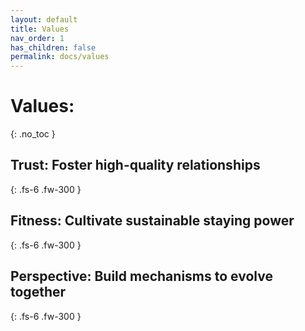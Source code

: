 ```yaml
---
layout: default
title: Values
nav_order: 1
has_children: false
permalink: docs/values
---
```


# **Values:**
{: .no_toc }

## **Trust:** Foster high-quality relationships
{: .fs-6 .fw-300 }

## **Fitness:** Cultivate sustainable staying power
{: .fs-6 .fw-300 }

## **Perspective:** Build mechanisms to evolve together
{: .fs-6 .fw-300 }
